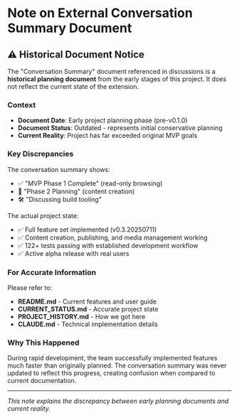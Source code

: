 # Note on External Conversation Summary Document

## ⚠️ Historical Document Notice

The "Conversation Summary" document referenced in discussions is a **historical planning document** from the early stages of this project. It does not reflect the current state of the extension.

### Context

- **Document Date**: Early project planning phase (pre-v0.1.0)
- **Document Status**: Outdated - represents initial conservative planning
- **Current Reality**: Project has far exceeded original MVP goals

### Key Discrepancies

The conversation summary shows:
- ✅ "MVP Phase 1 Complete" (read-only browsing)
- 🎯 "Phase 2 Planning" (content creation)
- 🛠️ "Discussing build tooling"

The actual project state:
- ✅ Full feature set implemented (v0.3.20250711)
- ✅ Content creation, publishing, and media management working
- ✅ 122+ tests passing with established development workflow
- ✅ Active alpha release with real users

### For Accurate Information

Please refer to:
- **README.md** - Current features and user guide
- **CURRENT_STATUS.md** - Accurate project state
- **PROJECT_HISTORY.md** - How we got here
- **CLAUDE.md** - Technical implementation details

### Why This Happened

During rapid development, the team successfully implemented features much faster than originally planned. The conversation summary was never updated to reflect this progress, creating confusion when compared to current documentation.

---

*This note explains the discrepancy between early planning documents and current reality.*